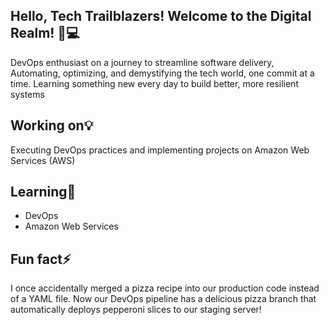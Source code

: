 ## Hello, Tech Trailblazers! Welcome to the Digital Realm! 🚀💻


DevOps enthusiast on a journey to streamline software delivery, Automating, optimizing, and demystifying the tech world, one commit at a time. Learning something new every day to build better, more resilient systems  


##  Working on💡
Executing DevOps practices and implementing projects on Amazon Web Services (AWS)


##  Learning🌱
- DevOps
- Amazon Web Services


##  Fun fact⚡


I once accidentally merged a pizza recipe into our production code instead of a YAML file. Now our DevOps pipeline has a delicious pizza branch that automatically deploys pepperoni slices to our staging server! 


<!--
**MeenalJy/MeenalJy** is a ✨ _special_ ✨ repository because its `README.md` (this file) appears on your GitHub profile.

Here are some ideas to get you started:


-->

